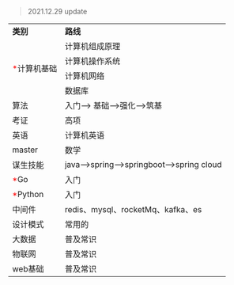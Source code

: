 > 2021.12.29  update

<table>
    <tr>
        <td><strong>类别</strong></td>
        <td><Strong>路线</Strong></td>
    </tr>
    <tr>
        <td rowspan='4'><font color='red'>*</font>计算机基础</td>
        <td>计算机组成原理</td>
    </tr>
    <tr>
        <td>计算机操作系统</td>
    </tr>
    <tr>
        <td>计算机网络</td>
    </tr>
    <tr>
        <td>数据库</td>
    </tr>
    <tr>
        <td>算法</td>
        <td>入门--> 基础-->强化-->筑基</td>
    </tr>
    <tr>
        <td>考证</td>
        <td>高项</td>
    </tr>
    <tr>
        <td>英语</td>
        <td>计算机英语</td>
    </tr>
    <tr>
        <td>master</td>
        <td>数学</td>
    </tr>
    <tr>
        <td>谋生技能</td>
        <td>java-->spring-->springboot-->spring cloud</td>
    </tr>
    <tr>
        <td><font color='red'>*</font>Go</td>
        <td>入门</td>
    </tr>
    <tr>
        <td><font color='red'>*</font>Python</td>
        <td>入门</td>
    </tr>
    <tr>
        <td>中间件</td>
        <td>redis、mysql、rocketMq、kafka、es</td>
    </tr>
    <tr>
        <td>设计模式</td>
        <td>常用的</td>
    </tr>
    <tr>
        <td>大数据</td>
        <td>普及常识</td>
    </tr>
    <tr>
        <td>物联网</td>
        <td>普及常识</td>
    </tr>
    <tr>
        <td>web基础</td>
        <td>普及常识</td>
    </tr>
</table>



